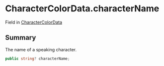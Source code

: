 # CharacterColorData.characterName

Field in [CharacterColorData](/docs/api/csharp/yarn.unity.charactercolorview.charactercolordata.md)

## Summary


The name of a speaking character.


```csharp
public string? characterName;
```

